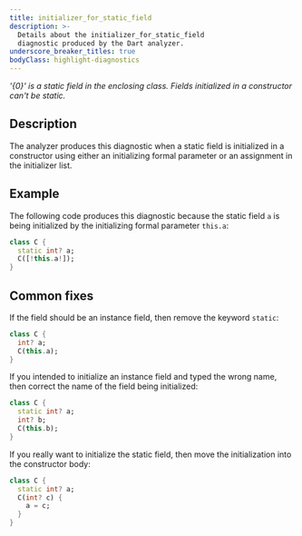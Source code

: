 ```yaml
---
title: initializer_for_static_field
description: >-
  Details about the initializer_for_static_field
  diagnostic produced by the Dart analyzer.
underscore_breaker_titles: true
bodyClass: highlight-diagnostics
---
```


_'{0}' is a static field in the enclosing class. Fields initialized in a constructor can't be static._

## Description

The analyzer produces this diagnostic when a static field is initialized
in a constructor using either an initializing formal parameter or an
assignment in the initializer list.

## Example

The following code produces this diagnostic because the static field `a`
is being initialized by the initializing formal parameter `this.a`:

```dart
class C {
  static int? a;
  C([!this.a!]);
}
```

## Common fixes

If the field should be an instance field, then remove the keyword `static`:

```dart
class C {
  int? a;
  C(this.a);
}
```

If you intended to initialize an instance field and typed the wrong name,
then correct the name of the field being initialized:

```dart
class C {
  static int? a;
  int? b;
  C(this.b);
}
```

If you really want to initialize the static field, then move the
initialization into the constructor body:

```dart
class C {
  static int? a;
  C(int? c) {
    a = c;
  }
}
```
